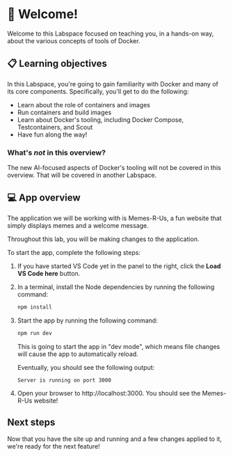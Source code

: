 # 👋 Welcome!

Welcome to this Labspace focused on teaching you, in a hands-on way, about the various concepts of tools of Docker.

## 📋 Learning objectives

In this Labspace, you're going to gain familiarity with Docker and many of its core components. Specifically, you'll get to do the following:

- Learn about the role of containers and images
- Run containers and build images
- Learn about Docker's tooling, including Docker Compose, Testcontainers, and Scout
- Have fun along the way!

### What's _not_ in this overview?

The new AI-focused aspects of Docker's tooling will not be covered in this overview. That will be covered in another Labspace.

## 💻 App overview

The application we will be working with is Memes-R-Us, a fun website that simply displays memes and a welcome message.

Throughout this lab, you will be making changes to the application.

To start the app, complete the following steps:

1. If you have started VS Code yet in the panel to the right, click the **Load VS Code here** button.

2. In a terminal, install the Node dependencies by running the following command:

    ```sh
    npm install
    ```

3. Start the app by running the following command:

    ```sh
    npm run dev
    ```

    This is going to start the app in "dev mode", which means file changes will cause the app to automatically reload.

    Eventually, you should see the following output:

    ```plaintext no-copy-button
    Server is running on port 3000
    ```

4. Open your browser to http://localhost:3000. You should see the Memes-R-Us website!

## Next steps

Now that you have the site up and running and a few changes applied to it, we're ready for the next feature!
